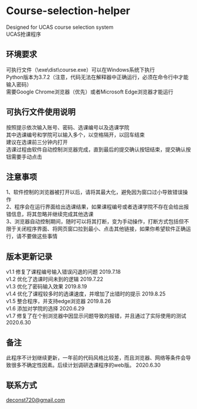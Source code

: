# Course-selection-helper
Designed for UCAS course selection system  
UCAS抢课程序

## 环境要求
可执行文件（\exe\dist\course.exe）可以在Windows系统下执行  
Python版本为3.7.2（注意，代码无法在解释器中正确运行，必须在命令行中才能输入密码）  
需要Google Chrome浏览器（优先）或者Microsoft Edge浏览器才能运行

## 可执行文件使用说明
按照提示依次输入账号、密码、选课编号以及选课学院  
其中选课编号和学院可以输入多个，以空格隔开，以回车结束  
建议在选课前三分钟内打开  
选课过程由软件自动控制浏览器完成，直到最后的提交确认按钮结束，提交确认按钮需要手动点击

## 注意事项
1、软件控制的浏览器被打开以后，请将其最大化，避免因为窗口过小导致错误操作  
2、程序会在运行界面给出选课结果，如果课程编号或者选课学院不存在会给出报错信息，将其忽略并继续完成其他选课  
3、浏览器自动控制期间，随时可以将其打断，变为手动操作，打断方式包括但不限于关闭程序界面、将网页窗口拉到最小、点击其他链接，如果你希望软件正确运行，请不要做这些事情

## 版本更新记录
v1.1 修复了课程编号输入错误闪退的问题 2019.7.18  
v1.2 优化了选课时间未到的逻辑 2019.7.22  
v1.3 优化了密码输入效果 2019.8.19  
v1.4 优化了课程较多时的选课速度，并增加了出错时的提示 2019.8.25  
v1.5 整合程序，并支持edge浏览器 2019.8.26  
v1.6 添加对学院的选择 2020.6.29  
v1.7 修复了在个别浏览器中因显示问题导致的报错，并且通过了实际使用的测试 2020.6.30

## 备注
此程序不计划继续更新，一年前的代码风格比较差，而且浏览器、网络等条件会导致很多不确定性因素。后续计划调研选课程序的web版。
2020.6.30

## 联系方式
deconst720@gmail.com
